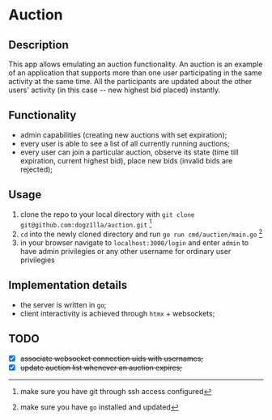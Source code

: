 # Auction

## Description
This app allows emulating an auction functionality. An auction is an example of an application that
supports more than one user participating in the same activity at the same time. All the participants
are updated about the other users' activity (in this case -- new highest bid placed) instantly.

## Functionality
- admin capabilities (creating new auctions with set expiration);
- every user is able to see a list of all currently running auctions;
- every user can join a particular auction, observe its state (time till expiration, current highest
bid), place new bids (invalid bids are rejected);

## Usage
1. clone the repo to your local directory with `git clone git@github.com:dogz1lla/auction.git` [^1]
2. `cd` into the newly cloned directory and run `go run cmd/auction/main.go` [^2]
3. in your browser navigate to `localhost:3000/login` and enter `admin` to have admin privilegies or
any other username for ordinary user privilegies

[^1]: make sure you have git through ssh access configured
[^2]: make sure you have `go` installed and updated

## Implementation details
- the server is written in `go`;
- client interactivity is achieved through `htmx` + websockets;

## TODO
- [x] ~~associate websocket connection uids with usernames;~~
- [x] ~~update auction list whenever an auction expires;~~

